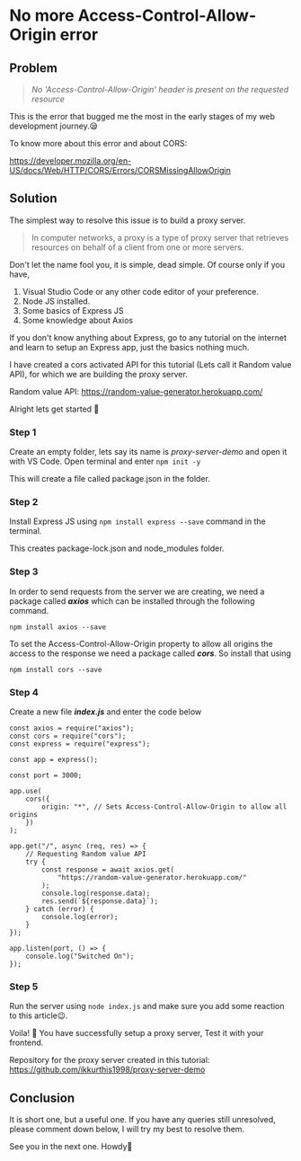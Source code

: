 # No more Access-Control-Allow-Origin error

## Problem

>*No 'Access-Control-Allow-Origin' header is present on the requested resource*

This is the error that bugged me the most in the early stages of my web development journey.😪

To know more about this error and about CORS: 

https://developer.mozilla.org/en-US/docs/Web/HTTP/CORS/Errors/CORSMissingAllowOrigin

## Solution

The simplest way to resolve this issue is to build a proxy server.

>In computer networks, a proxy is a type of proxy server that retrieves resources on behalf of a client from one or more servers.

Don't let the name fool you, it is simple, dead simple. Of course only if you have, 

1. Visual Studio Code or any other code editor of your preference.
2. Node JS installed.
3. Some basics of Express JS
4. Some knowledge about Axios


If you don't know anything about Express, go to any tutorial on the internet and learn to setup an Express app, just the basics nothing much.

I have created a cors activated API for this tutorial (Lets call it Random value API), for which we are building the proxy server.

Random value API: https://random-value-generator.herokuapp.com/

Alright lets get started 💪

### Step 1

Create an empty folder, lets say its name is *proxy-server-demo* and open it with VS Code. Open terminal and enter 
```npm init -y```

This will create a file called package.json in the folder.

### Step 2

Install Express JS using 
```npm install express --save``` 
command in the terminal.

This creates package-lock.json and node_modules folder.

### Step 3

In order to send requests from the server we are creating, we need a package called ***axios*** which can be installed through the following command.

``npm install axios --save``

To set the Access-Control-Allow-Origin property to allow all origins the access to the response we need a package called ***cors***. So install that using

``npm install cors --save``

### Step 4

Create a new file ***index.js*** and enter the code below


```
const axios = require("axios");
const cors = require("cors");
const express = require("express");

const app = express();

const port = 3000;

app.use(
	cors({
		origin: "*", // Sets Access-Control-Allow-Origin to allow all origins
	})
); 

app.get("/", async (req, res) => {
	// Requesting Random value API
	try {
		const response = await axios.get(
			"https://random-value-generator.herokuapp.com/"
		);
		console.log(response.data);
		res.send(`${response.data}`);
	} catch (error) {
		console.log(error);
	}
});

app.listen(port, () => {
	console.log("Switched On");
});
``` 

### Step 5

Run the server using ``node index.js`` and make sure you add some reaction to this article😉.

Voila! 🎉 You have successfully setup a proxy server, Test it with your frontend.

Repository for the proxy server created in this tutorial: https://github.com/ikkurthis1998/proxy-server-demo 

## Conclusion
It is short one, but a useful one. If you have any queries still unresolved, please comment down below, I will try my best to resolve them.

See you in the next one. Howdy🤠